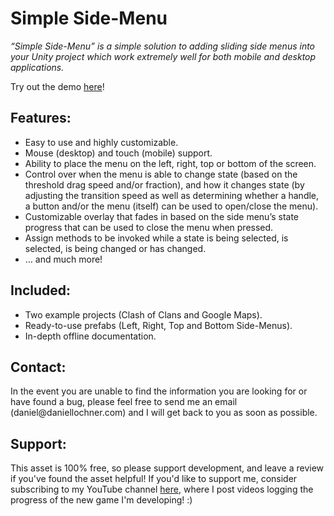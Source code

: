 <h1>Simple Side-Menu</h1>
<i>“Simple Side-Menu” is a simple solution to adding sliding side menus into your Unity project which work extremely well for both mobile and desktop applications.
</i>

Try out the demo <a href="https://daniellochner.itch.io/unity3d-assets">here</a>!

<h2>Features:</h2>
<ul>
 <li>Easy to use and highly customizable.</li>
 <li>Mouse (desktop) and touch (mobile) support.</li>
 <li>Ability to place the menu on the left, right, top or bottom of the screen.</li>
 <li>Control over when the menu is able to change state (based on the threshold drag speed and/or fraction), and how it changes state (by adjusting the transition speed as well as determining whether a handle, a button and/or the menu (itself) can be used to open/close the menu).</li>
 <li>Customizable overlay that fades in based on the side menu’s state progress that can be used to close the menu when pressed.</l>
 <li>Assign methods to be invoked while a state is being selected, is selected, is being changed or has changed.</li>
 <li>… and much more!</l>
</ul>

<h2>Included:</h2>
<ul>
 <li>Two example projects (Clash of Clans and Google Maps).</li>
 <li>Ready-to-use prefabs (Left, Right, Top and Bottom Side-Menus).</li>
 <li>In-depth offline documentation.</li>
</ul>

<h2>Contact:</h2>
In the event you are unable to find the information you are looking for or have found a bug, please feel free to send me an email (daniel@daniellochner.com) and I will get back to you as soon as possible.

<h2>Support:</h2>
This asset is 100% free, so please support development, and leave a review if you've found the asset helpful! If you'd like to support me, consider subscribing to my YouTube channel <a href="https://youtube.com/c/daniellochner">here</a>, where I post videos logging the progress of the new game I'm developing! :)
